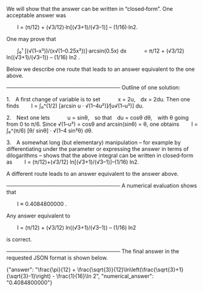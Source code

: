 We will show that the answer can be written in “closed‐form”. One acceptable answer was

  I = (π/12) + (√3/12)·ln[(√3+1)/(√3–1)] – (1/16)·ln2.

One may prove that

  ∫₀¹ [(√(1–x²))/(x√(1–0.25x²))]·arcsin(0.5x) dx
   = π/12 + (√3/12) ln((√3+1)/(√3–1)) – (1/16) ln2 .

Below we describe one route that leads to an answer equivalent to the one above.

──────────────────────────────
Outline of one solution:

1. A first change of variable is to set
   x = 2u, dx = 2du.
Then one finds
  I = ∫₀^(1/2) [arcsin u · √(1–4u²)]⁄[u√(1–u²)] du.

2. Next one lets
   u = sinθ, so that du = cosθ dθ, with θ going from 0 to π/6.
Since √(1–u²) = cosθ and arcsin(sinθ) = θ, one obtains
  I = ∫₀^(π/6) [θ/ sinθ] · √(1–4 sin²θ) dθ.

3. A somewhat long (but elementary) manipulation – for example by differentiating under the parameter or expressing the answer in terms of dilogarithms – shows that the above integral can be written in closed‐form as
  I = (π/12)+(√3/12) ln[(√3+1)/(√3–1)]–(1/16) ln2.

A different route leads to an answer equivalent to the answer above.

──────────────────────────────
A numerical evaluation shows that

  I ≈ 0.4084800000 .

Any answer equivalent to

  I = (π/12) + (√3/12) ln((√3+1)/(√3–1)) – (1/16) ln2

is correct.

──────────────────────────────
The final answer in the requested JSON format is shown below.

{"answer": "\\frac{\\pi}{12} + \\frac{\\sqrt{3}}{12}\\ln\\left(\\frac{\\sqrt{3}+1}{\\sqrt{3}-1}\\right) - \\frac{1}{16}\\ln 2", "numerical_answer": "0.4084800000"}